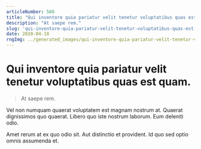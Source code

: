 ```yaml
---
articleNumber: 508
title: "Qui inventore quia pariatur velit tenetur voluptatibus quas est quam."
description: "At saepe rem."
slug: 'qui-inventore-quia-pariatur-velit-tenetur-voluptatibus-quas-est-quam.'
date: 2020-04-18
rngImg: ../generated_images/qui-inventore-quia-pariatur-velit-tenetur-voluptatibus-quas-est-quam..jpg
---
```


# Qui inventore quia pariatur velit tenetur voluptatibus quas est quam.

> At saepe rem.

Vel non numquam quaerat voluptatem est magnam nostrum at. Quaerat dignissimos quo quaerat. Libero quo iste nostrum laborum. Eum deleniti odio.
 Amet rerum at ex quo odio sit. Aut distinctio et provident. Id quo sed optio omnis assumenda et.
